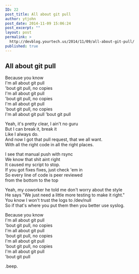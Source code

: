 ```yaml
---
ID: 22
post_title: All about git pull
author: ytjohn
post_date: 2014-11-09 15:06:24
post_excerpt: ""
layout: post
permalink: >
  http://devblog.yourtech.us/2014/11/09/all-about-git-pull/
published: true
---
```

## All about git pull

Because you know  
I'm all about git pull  
'bout git pull, no copies  
I'm all about git pull  
'bout git pull, no copies  
I'm all about git pull  
'bout git pull, no copies  
I'm all about git pull 
'bout git pull  

Yeah, it's pretty clear, I ain't no guru  
But I can break it, break it  
Like I always do.  
And now I got that pull request, that we all want.  
With all the right code in all the right places.  
  
I see that manual push with rsync  
We know that shit aint right  
It caused my script to stop.  
If you got fixes fixes, just check 'em in    
So every line of code is peer reviewed  
from the bottom to the top  

Yeah, my coworker he told me don't worry about the style  
He says "We just need a little more testing to make it right."  
You know I won't trust the logs to /dev/null  
So if that's where you put them then you better use syslog.  

Because you know  
I'm all about git pull  
'bout git pull, no copies  
I'm all about git pull  
'bout git pull, no copies  
I'm all about git pull  
'bout git pull, no copies  
I'm all about git pull  
'bout git pull  
 
 
 .beep.

